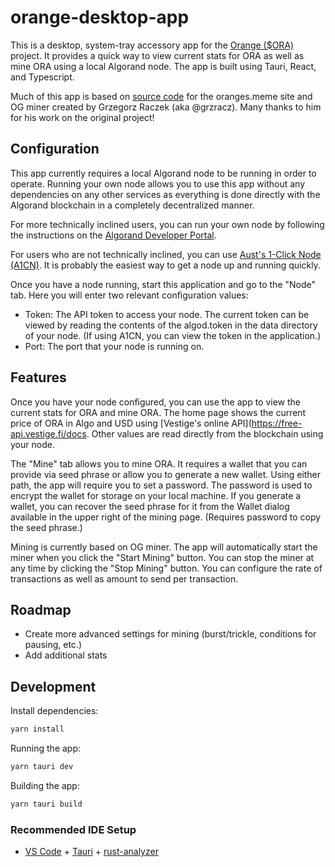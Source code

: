 # orange-desktop-app

This is a desktop, system-tray accessory app for the [Orange ($ORA)](https://oranges.meme) project. It provides a quick way to view current stats for ORA as well as mine ORA using a local Algorand node. The app is built using Tauri, React, and Typescript.

Much of this app is based on [source code](https://github.com/grzracz/OrangeApp) for the oranges.meme site and OG miner created by Grzegorz Raczek (aka @grzracz). Many thanks to him for his work on the original project!

## Configuration 

This app currently requires a local Algorand node to be running in order to operate. Running your own node allows you to use this app without any dependencies on any other services as everything is done directly with the Algorand blockchain in a completely decentralized manner. 

For more technically inclined users, you can run your own node by following the instructions on the [Algorand Developer Portal](https://developer.algorand.org/docs/run-a-node/setup/install/).

For users who are not technically inclined, you can use [Aust's 1-Click Node (A1CN)](https://github.com/AustP/austs-one-click-node). It is probably the easiest way to get a node up and running quickly. 

Once you have a node running, start this application and go to the "Node" tab. Here you will enter two relevant configuration values:

* Token: The API token to access your node. The current token can be viewed by reading the contents of the algod.token in the data directory of your node. (If using A1CN, you can view the token in the application.) 
* Port: The port that your node is running on. 

## Features

Once you have your node configured, you can use the app to view the current stats for ORA and mine ORA. The home page shows the current price of ORA in Algo and USD using [Vestige's online API](https://free-api.vestige.fi/docs. Other values are read directly from the blockchain using your node.

The "Mine" tab allows you to mine ORA. It requires a wallet that you can provide via seed phrase or allow you to generate a new wallet. Using either path, the app will require you to set a password. The password is used to encrypt the wallet for storage on your local machine. If you generate a wallet, you can recover the seed phrase for it from the Wallet dialog available in the upper right of the mining page. (Requires password to copy the seed phrase.)

Mining is currently based on OG miner. The app will automatically start the miner when you click the "Start Mining" button. You can stop the miner at any time by clicking the "Stop Mining" button. You can configure the rate of transactions as well as amount to send per transaction. 

## Roadmap

* Create more advanced settings for mining (burst/trickle, conditions for pausing, etc.)
* Add additional stats

## Development

Install dependencies:

```bash
yarn install
```

Running the app:

```bash
yarn tauri dev
```

Building the app:

```bash
yarn tauri build
```

### Recommended IDE Setup

- [VS Code](https://code.visualstudio.com/) + [Tauri](https://marketplace.visualstudio.com/items?itemName=tauri-apps.tauri-vscode) + [rust-analyzer](https://marketplace.visualstudio.com/items?itemName=rust-lang.rust-analyzer)
